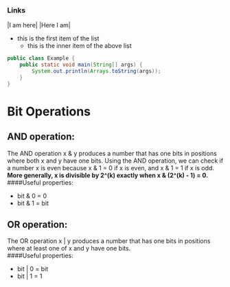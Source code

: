 ### Links

|I am here|
|Here I am|

- this is the first item of the list
    - this is the inner item of the above list

```java
public class Example {
    public static void main(String[] args) {
        System.out.println(Arrays.toString(args));
    }
}
```


Bit Operations
===============
AND operation:
--------------
The AND operation x & y produces a number that has one bits in positions
where both x and y have one bits. Using the AND operation, we can check
if a number x is even because x & 1 = 0 if x is even, and x & 1 = 1 if x 
is odd. **More generally, x is divisible by 2^(k) exactly when x & (2^(k) - 1) = 0.**   
####Useful properties: 
- bit & 0 = 0
- bit & 1 = bit

OR operation:
-------------
The OR operation x | y produces a number that has one bits in positions where at least
one of x and y have one bits.  
####Useful properties:
- bit | 0 = bit
- bit | 1 = 1



